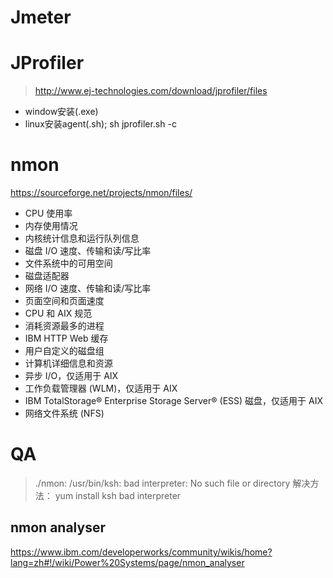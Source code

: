 # Jmeter

# JProfiler
> http://www.ej-technologies.com/download/jprofiler/files
  
* window安装(.exe)
* linux安装agent(.sh); sh jprofiler.sh -c


# nmon
https://sourceforge.net/projects/nmon/files/

* CPU 使用率
* 内存使用情况
* 内核统计信息和运行队列信息
* 磁盘 I/O 速度、传输和读/写比率
* 文件系统中的可用空间
* 磁盘适配器
* 网络 I/O 速度、传输和读/写比率
* 页面空间和页面速度
* CPU 和 AIX 规范
* 消耗资源最多的进程
* IBM HTTP Web 缓存
* 用户自定义的磁盘组
* 计算机详细信息和资源
* 异步 I/O，仅适用于 AIX
* 工作负载管理器 (WLM)，仅适用于 AIX
* IBM TotalStorage® Enterprise Storage Server® (ESS) 磁盘，仅适用于 AIX
* 网络文件系统 (NFS)

# QA
> ./nmon: /usr/bin/ksh: bad interpreter: No such file or directory
解决方法：
yum install ksh bad interpreter

## nmon analyser
https://www.ibm.com/developerworks/community/wikis/home?lang=zh#!/wiki/Power%20Systems/page/nmon_analyser


